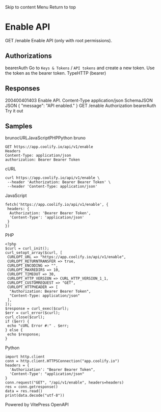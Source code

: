 Skip to content
Menu
Return to top
# Enable API​
GET
/enable
Enable API (only with root permissions).
## Authorizations​
bearerAuth
Go to `Keys & Tokens` / `API tokens` and create a new token. Use the token as the bearer token.
TypeHTTP (bearer)
## Responses​
200400401403
Enable API.
Content-Type
application/json
SchemaJSON
JSON
{
"message": "API enabled."
}
GET
/enable
Authorization 
bearerAuth
Try it out
## Samples​
brunocURLJavaScriptPHPPython
bruno
```
GET https://app.coolify.io/api/v1/enable
Headers
Content-Type: application/json
authorization: Bearer Bearer Token

```

cURL
```
curl https://app.coolify.io/api/v1/enable \
 --header 'Authorization: Bearer Bearer Token' \
 --header 'Content-Type: application/json'
```

JavaScript
```
fetch('https://app.coolify.io/api/v1/enable', {
 headers: {
  Authorization: 'Bearer Bearer Token',
  'Content-Type': 'application/json'
 }
})
```

PHP
```
<?php
$curl = curl_init();
curl_setopt_array($curl, [
 CURLOPT_URL => "https://app.coolify.io/api/v1/enable",
 CURLOPT_RETURNTRANSFER => true,
 CURLOPT_ENCODING => "",
 CURLOPT_MAXREDIRS => 10,
 CURLOPT_TIMEOUT => 30,
 CURLOPT_HTTP_VERSION => CURL_HTTP_VERSION_1_1,
 CURLOPT_CUSTOMREQUEST => "GET",
 CURLOPT_HTTPHEADER => [
  "Authorization: Bearer Bearer Token",
  "Content-Type: application/json"
 ],
]);
$response = curl_exec($curl);
$err = curl_error($curl);
curl_close($curl);
if ($err) {
 echo "cURL Error #:" . $err;
} else {
 echo $response;
}
```

Python
```
import http.client
conn = http.client.HTTPSConnection("app.coolify.io")
headers = {
  'Authorization': "Bearer Bearer Token",
  'Content-Type': "application/json"
}
conn.request("GET", "/api/v1/enable", headers=headers)
res = conn.getresponse()
data = res.read()
print(data.decode("utf-8"))
```

Powered by  VitePress OpenAPI 
